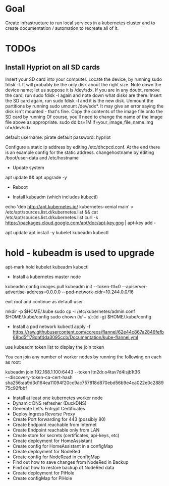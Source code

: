 Goal
===

Create infrastructure to run local services in a kubernetes cluster and to create documentation / automation to recreate all of it.


TODOs
===

Install Hypriot on all SD cards
---

Insert your SD card into your computer.
Locate the device, by running sudo fdisk -l. It will probably be the only disk about the right size. Note down the device name; let us suppose it is /dev/sdx. If you are in any doubt, remove the card, run sudo fdisk -l again and note down what disks are there. Insert the SD card again, run sudo fdisk -l and it is the new disk.
Unmount the partitions by running sudo umount /dev/sdx*. It may give an error saying the disk isn't mounted - that's fine.
Copy the contents of the image file onto the SD card by running
Of course, you'll need to change the name of the image file above as appropriate.
sudo dd bs=1M if=your_image_file_name.img of=/dev/sdx

default username: pirate
default password: hypriot

Configure a static ip address by editing /etc/dhcpcd.conf. At the end there is an example config for the static address. 
changehostname by editing /boot/user-data and /etc/hostname

- Update system

apt update && apt upgrade -y

- Reboot

- Install kubeadm (which includes kubectl)

echo 'deb http://apt.kubernetes.io/ kubernetes-xenial main' > /etc/apt/sources.list.d/kubernetes.list && cat /etc/apt/sources.list.d/kubernetes.list
curl -s https://packages.cloud.google.com/apt/doc/apt-key.gpg | apt-key add -

apt update
apt install -y kubelet kubeadm kubectl
# hold - kubeadm is used to upgrade
apt-mark hold kubelet kubeadm kubectl

- Install a kubernetes master node

kubeadm config images pull 
kubeadm init --token-ttl=0 --apiserver-advertise-address=0.0.0.0 --pod-network-cidr=10.244.0.0/16

exit root and continue as default user

mkdir -p $HOME/.kube
sudo cp -i /etc/kubernetes/admin.conf $HOME/.kube/config
sudo chown $(id -u):$(id -g) $HOME/.kube/config

- Install a pod network
kubectl apply -f https://raw.githubusercontent.com/coreos/flannel/62e44c867a2846fefb68bd5f178daf4da3095ccb/Documentation/kube-flannel.yml

use kubeadm token list to display the join token

You can join any number of worker nodes by running the following on each as root:

kubeadm join 192.168.1.100:6443 --token ltn2dr.o4tav7d4isjb1t36 \
    --discovery-token-ca-cert-hash sha256:aa9d3d164ea11094f20cc9ac757818d870ebd56b9e4ca022e0c288975c92fbbf 


- Install at least one kubernetes worker node
- Dynamic DNS refresher (DuckDNS)
- Generate Let's Entrypt Certificates
- Deploy Ingress Reverse Proxy
- Create Port forwarding for 443 (possibly 80)
- Create Endpoint reachable from Internet 
- Create Endpoint reachable only from LAN
- Create store for secrets (certificates, api-keys, etc)
- Create deployment for HomeAssistant
- Create config for HomeAssistant in a configMap
- Create deployment for NodeRed
- Create config for NodeRead in configMap
- Find out how to save changes from NodeRed in Backup
- Find out how to restore backup of NodeRed data
- Create deployment for PiHole
- Create configMap for PiHole
